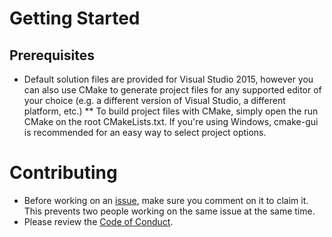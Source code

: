 # Getting Started
## Prerequisites
* Default solution files are provided for Visual Studio 2015, however you can also use CMake to generate project files for any supported
editor of your choice (e.g. a different version of Visual Studio, a different platform, etc.)
** To build project files with CMake, simply open the run CMake on the root CMakeLists.txt. If you're using Windows, cmake-gui is recommended
for an easy way to select project options.


# Contributing
* Before working on an [issue](https://github.com/tagniam/Turn/issues), make sure you comment on it to claim it. This prevents two people working on the same issue at the same time.
* Please review the [Code of Conduct](CODE_OF_CONDUCT.md).
